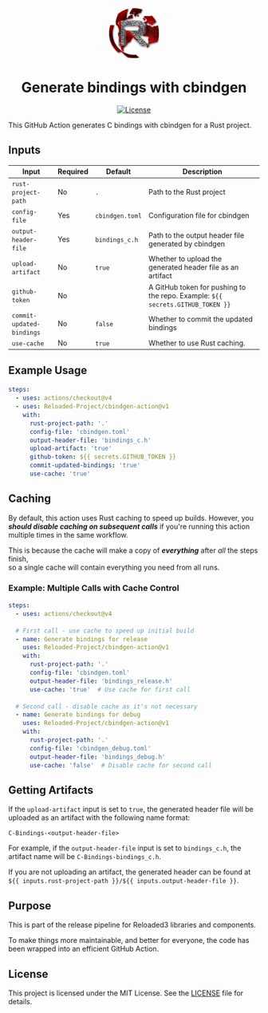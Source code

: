 <div align="center">
  <a href="https://github.com/Reloaded-Project/reloaded-templates-rust" target="_blank">
    <img src="assets/reloaded-logo.png" alt="reloaded Logo" width="100"/>
  </a>

  <h1 align="center">Generate bindings with cbindgen</h1>

  <p>
    <a href="LICENSE">
      <img src="https://img.shields.io/badge/License-MIT-blue.svg" alt="License">
    </a>
  </p>
</div>

This GitHub Action generates C bindings with cbindgen for a Rust project.

## Inputs

| Input                     | Required | Default         | Description                                                                    |
| ------------------------- | -------- | --------------- | ------------------------------------------------------------------------------ |
| `rust-project-path`       | No       | `.`             | Path to the Rust project                                                       |
| `config-file`             | Yes      | `cbindgen.toml` | Configuration file for cbindgen                                                |
| `output-header-file`      | Yes      | `bindings_c.h`  | Path to the output header file generated by cbindgen                           |
| `upload-artifact`         | No       | `true`          | Whether to upload the generated header file as an artifact                     |
| `github-token`            | No       |                 | A GitHub token for pushing to the repo. Example: `${{ secrets.GITHUB_TOKEN }}` |
| `commit-updated-bindings` | No       | `false`         | Whether to commit the updated bindings                                         |
| `use-cache`               | No       | `true`          | Whether to use Rust caching.                                                   |

## Example Usage

```yaml
steps:
  - uses: actions/checkout@v4
  - uses: Reloaded-Project/cbindgen-action@v1
    with:
      rust-project-path: '.'
      config-file: 'cbindgen.toml'
      output-header-file: 'bindings_c.h'
      upload-artifact: 'true'
      github-token: ${{ secrets.GITHUB_TOKEN }}
      commit-updated-bindings: 'true'
      use-cache: 'true'
```

## Caching

By default, this action uses Rust caching to speed up builds. However, you
***should disable caching on subsequent calls*** if you're running this action
multiple times in the same workflow.

This is because the cache will make a copy of ***everything*** after *all* the steps finish,\
so a single cache will contain everything you need from all runs.

### Example: Multiple Calls with Cache Control

```yaml
steps:
  - uses: actions/checkout@v4
  
  # First call - use cache to speed up initial build
  - name: Generate bindings for release
    uses: Reloaded-Project/cbindgen-action@v1
    with:
      rust-project-path: '.'
      config-file: 'cbindgen.toml'
      output-header-file: 'bindings_release.h'
      use-cache: 'true'  # Use cache for first call
  
  # Second call - disable cache as it's not necessary
  - name: Generate bindings for debug
    uses: Reloaded-Project/cbindgen-action@v1
    with:
      rust-project-path: '.'
      config-file: 'cbindgen_debug.toml'
      output-header-file: 'bindings_debug.h'
      use-cache: 'false'  # Disable cache for second call
```

## Getting Artifacts

If the `upload-artifact` input is set to `true`, the generated header file will be uploaded as 
an artifact with the following name format:

```
C-Bindings-<output-header-file>
```

For example, if the `output-header-file` input is set to `bindings_c.h`, the artifact name
will be `C-Bindings-bindings_c.h`.

If you are not uploading an artifact, the generated header can be found at
`${{ inputs.rust-project-path }}/${{ inputs.output-header-file }}`.

## Purpose

This is part of the release pipeline for Reloaded3 libraries and components.

To make things more maintainable, and better for everyone, the code has been wrapped into an
efficient GitHub Action.

## License

This project is licensed under the MIT License. See the [LICENSE](LICENSE) file for details.